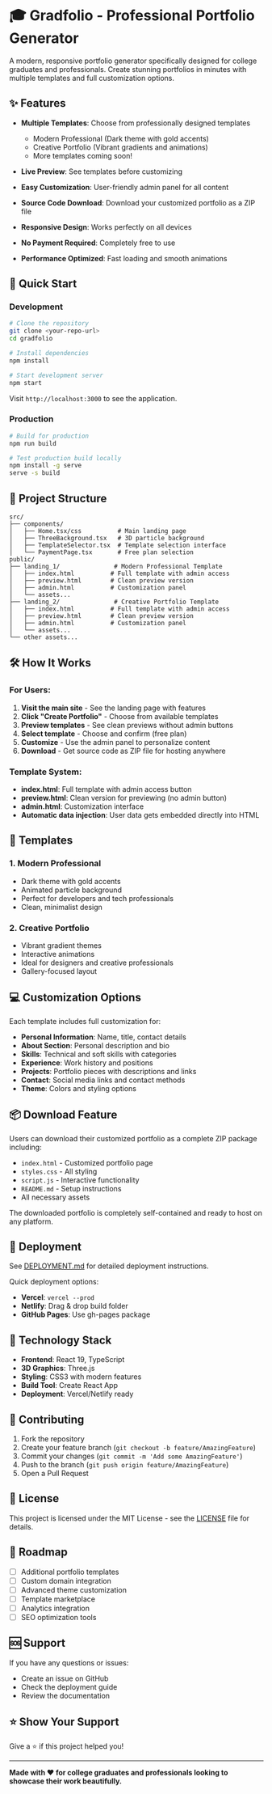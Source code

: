 # 🎓 Gradfolio - Professional Portfolio Generator

A modern, responsive portfolio generator specifically designed for college graduates and professionals. Create stunning portfolios in minutes with multiple templates and full customization options.

## ✨ Features

- **Multiple Templates**: Choose from professionally designed templates
  - Modern Professional (Dark theme with gold accents)
  - Creative Portfolio (Vibrant gradients and animations)  
  - More templates coming soon!

- **Live Preview**: See templates before customizing
- **Easy Customization**: User-friendly admin panel for all content
- **Source Code Download**: Download your customized portfolio as a ZIP file
- **Responsive Design**: Works perfectly on all devices
- **No Payment Required**: Completely free to use
- **Performance Optimized**: Fast loading and smooth animations

## 🚀 Quick Start

### Development

```bash
# Clone the repository
git clone <your-repo-url>
cd gradfolio

# Install dependencies
npm install

# Start development server
npm start
```

Visit `http://localhost:3000` to see the application.

### Production

```bash
# Build for production
npm run build

# Test production build locally
npm install -g serve
serve -s build
```

## 📁 Project Structure

```
src/
├── components/
│   ├── Home.tsx/css          # Main landing page
│   ├── ThreeBackground.tsx   # 3D particle background
│   ├── TemplateSelector.tsx  # Template selection interface
│   └── PaymentPage.tsx       # Free plan selection
public/
├── landing_1/               # Modern Professional Template
│   ├── index.html          # Full template with admin access
│   ├── preview.html        # Clean preview version
│   ├── admin.html          # Customization panel
│   └── assets...
├── landing_2/               # Creative Portfolio Template
│   ├── index.html          # Full template with admin access
│   ├── preview.html        # Clean preview version
│   ├── admin.html          # Customization panel
│   └── assets...
└── other assets...
```

## 🛠️ How It Works

### For Users:
1. **Visit the main site** - See the landing page with features
2. **Click "Create Portfolio"** - Choose from available templates
3. **Preview templates** - See clean previews without admin buttons
4. **Select template** - Choose and confirm (free plan)
5. **Customize** - Use the admin panel to personalize content
6. **Download** - Get source code as ZIP file for hosting anywhere

### Template System:
- **index.html**: Full template with admin access button
- **preview.html**: Clean version for previewing (no admin button)
- **admin.html**: Customization interface
- **Automatic data injection**: User data gets embedded directly into HTML

## 🎨 Templates

### 1. Modern Professional
- Dark theme with gold accents
- Animated particle background  
- Perfect for developers and tech professionals
- Clean, minimalist design

### 2. Creative Portfolio
- Vibrant gradient themes
- Interactive animations
- Ideal for designers and creative professionals
- Gallery-focused layout

## 💻 Customization Options

Each template includes full customization for:
- **Personal Information**: Name, title, contact details
- **About Section**: Personal description and bio
- **Skills**: Technical and soft skills with categories
- **Experience**: Work history and positions
- **Projects**: Portfolio pieces with descriptions and links
- **Contact**: Social media links and contact methods
- **Theme**: Colors and styling options

## 📦 Download Feature

Users can download their customized portfolio as a complete ZIP package including:
- `index.html` - Customized portfolio page
- `styles.css` - All styling
- `script.js` - Interactive functionality
- `README.md` - Setup instructions
- All necessary assets

The downloaded portfolio is completely self-contained and ready to host on any platform.

## 🚀 Deployment

See [DEPLOYMENT.md](DEPLOYMENT.md) for detailed deployment instructions.

Quick deployment options:
- **Vercel**: `vercel --prod`
- **Netlify**: Drag & drop build folder
- **GitHub Pages**: Use gh-pages package

## 🔧 Technology Stack

- **Frontend**: React 19, TypeScript
- **3D Graphics**: Three.js
- **Styling**: CSS3 with modern features
- **Build Tool**: Create React App
- **Deployment**: Vercel/Netlify ready

## 🤝 Contributing

1. Fork the repository
2. Create your feature branch (`git checkout -b feature/AmazingFeature`)
3. Commit your changes (`git commit -m 'Add some AmazingFeature'`)
4. Push to the branch (`git push origin feature/AmazingFeature`)
5. Open a Pull Request

## 📝 License

This project is licensed under the MIT License - see the [LICENSE](LICENSE) file for details.

## 🎯 Roadmap

- [ ] Additional portfolio templates
- [ ] Custom domain integration
- [ ] Advanced theme customization
- [ ] Template marketplace
- [ ] Analytics integration
- [ ] SEO optimization tools

## 🆘 Support

If you have any questions or issues:
- Create an issue on GitHub
- Check the deployment guide
- Review the documentation

## ⭐ Show Your Support

Give a ⭐️ if this project helped you!

---

**Made with ❤️ for college graduates and professionals looking to showcase their work beautifully.**